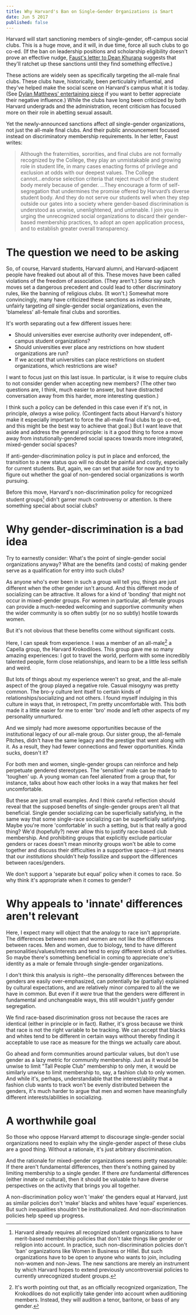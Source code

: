 ```yaml
---
title: Why Harvard's Ban on Single-Gender Organizations is Smart
date: Jun 5 2017
published: false
---
```


Harvard will start sanctioning members of single-gender, off-campus social clubs. This is a huge move, and it will, in due time, force all such clubs to go co-ed. (If the ban on leadership positions and scholarship eligibility doesn't prove an effective nudge, [Faust's letter to Dean Khurana](http://www.harvard.edu/president/news/2016/letter-on-single-gender-social-organizations) suggests that they'll ratchet up these sanctions until they find something effective.)

These actions are widely seen as specifically targeting the all-male final clubs. These clubs have, historically, been perticulalry influential, and they've helped make the social scene on Harvard's campus what it is today. (See [Dylan Matthews' entertaining piece](http://www.vox.com/2016/5/7/11609404/final-clubs-harvard-explained) if you want to better appreciate their negative influence.) While the clubs have long been criticized by both Harvard undergrads and the administration, recent criticism has focused more on their role in abetting sexual assault.

Yet the newly-announced sanctions affect *all* single-gender organizations, not just the all-male final clubs. And their public announcement focused instead on discriminatory membership requirements. In her letter, Faust writes:

> Although the fraternities, sororities, and final clubs are not formally recognized by the College, they play an unmistakable and growing role in student life, in many cases enacting forms of privilege and exclusion at odds with our deepest values. The College cannot...endorse selection criteria that reject much of the student body merely because of gender. ...They encourage a form of self-segregation that undermines the promise offered by Harvard’s diverse student body. And they do not serve our students well when they step outside our gates into a society where gender-based discrimination is understood as unwise, unenlightened, and untenable.
> I join you in urging the unrecognized social organizations to discard their gender-based membership practices, to adopt an open application process, and to establish greater overall transparency.

# The question we need to be asking

So, of course, Harvard students, Harvard alumni, and Harvard-adjacent people have freaked out about all of this. These moves have been called violations of the  freedom of association. (They aren't.) Some say such moves set a dangerous precedent and could lead to other discriminatory rules, like the banning of religious clubs. (It won't.) Somewhat more convincingly, many have criticized these sanctions as indiscriminate, unfairly targeting *all* single-gender social organizations, even the 'blameless' all-female final clubs and sororities.

It's worth separating out a few different issues here:

- Should universities ever exercise authority over independent, off-campus student organizations?
- Should universities ever place any restrictions on how student organizations are run?
- If we accept that universities can place restrictions on student organizations, which restrictions are wise?

I want to focus just on this last issue. In particular, is it wise to require clubs to not consider gender when accepting new members? (The other two questions are, I think, much easier to answer, but have distracted conversation away from this harder, more interesting question.)

I think such a policy can be defended in this case even if it's not, in principle, _always_ a wise policy. (Contingent facts about Harvard's history make it especially important to force the all-male final clubs to go co-ed, and this might be the best way to achieve that goal.) But I want leave that aside and address the general principle: is it a good thing to force a move away from instutionally-gendered social spaces towards more integrated, mixed-gender social spaces?

If anti-gender-discrimination policy is put in place and enforced, the transition to a new status quo will no doubt be painful and costly, especially for current students. But, again, we can set that aside for now and try to figure out whether the goal of non-gendered social organizations is worth pursuing.

Before this move, Harvard's non-discrimination policy for recognized student groups[^1] didn't garner much controversy or attention. Is there something special about social clubs?

[^1]: Harvard already requires all recognized student organizations to have merit-based membership policies that don't take things like gender or religion into account. In practice, such non-discrimination policies don't 'ban' organizations like  Women in Business or Hillel. But such organizations have to be open to anyone who wants to join, including non-women and non-Jews. The new sanctions are merely an instrument by which Harvard hopes to extend previously uncontroversial policies to currently unrecognized student groups.
	
# Why gender-discrimination is a bad idea

Try to earnestly consider: What's the point of single-gender social organizations anyway? What are the benefits (and costs) of making gender serve as a qualification for entry into such clubs?

As anyone who's ever been in such a group will tell you, things are just different when the other gender isn't around. And this different mode of socializing can be attractive. It allows for a kind of 'bonding' that might not occur in mixed-gender groups. For women in particular, all-female groups can provide a much-needed welcoming and supportive community when the wider community is so often subtly (or no so subtly) hostile towards women.

But it's not obvious that these benefits come without significant costs.

Here, I can speak from experience. I was a member of an all-male[^2] a Capella group, the Harvard Krokodiloes. This group gave me so many amazing experiences: I got to travel the world, perform with some incredibly talented people, form close relationships, and learn to be a little less selfish and weird.

[^2]: It's worth pointing out that, as an officially recognized organization, The Krokodiloes do not explicitly take gender into account when auditioning members. Instead, they will audition a tenor, baritone, or bass of any gender. 

But lots of things about my experience weren't so great, and the all-male aspect of the group played a negative role. Casual misogyny was pretty common. The bro-y culture lent itself to certain kinds of relationships/socializing and not others. I found myself indulging in this culture in ways that, in retrospect, I'm pretty uncomfortable with. This both made it a little easier for me to enter 'bro' mode and left other aspects of my personality unnurtured.

And we simply had more awesome opportunities because of the institutional legacy of our all-male group. Our sister group, the all-female Pitches, didn't have the same legacy and the prestige that went along with it. As a result, they had fewer connections and fewer opportunities. Kinda sucks, doesn't it?

For both men and women, single-gender groups can reinforce and help perpetuate gendered stereotypes. The 'sensitive' male can be made to 'toughen' up. A young woman can feel alienated from a group that, for instance, talks about how each other looks in a way that makes her feel uncomfortable.

But these are just small examples. And I think careful reflection should reveal that the supposed benefits of single-gender groups aren't all that beneficial. Single gender socializing can be  superficially satisfying, in the same way that some single-race socializing can be superficially satisfying. Maybe you're more 'comfortable' in such a setting, but is that really a good thing? We'd (hopefully?) never allow this to justify race-based club membership. And prohibiting groups that explicitly exclude particular genders or races doesn't mean minority groups won't be able to come together and discuss their difficulties in a supportive space--it just means that our *institutions* shouldn't help fossilize and support the differences between races/genders.

We don't support a 'separate but equal' policy when it comes to race. So why think it's appropriate when it comes to gender? 

# Why appeals to 'innate' differences aren't relevant

Here, I expect many will object that the analogy to race isn't appropriate. The differences between men and women are not like the differences between races. Men and women, due to biology, tend to have different personalities/values/interests and tend to enjoy different kinds of activities. So maybe there's something beneficial in coming to appreciate one's identity as a male or female through single-gender organizations.

I don't think this analysis is right--the personality differences between the genders are easily over-emphasized, can potentially be (partially) explained by cultural expectations, and are relatively minor compared to all the we have in common. But even if it *were* true that the genders were different in fundamental and  unchangeable ways, this still wouldn't justify gender segregation.

We find race-based discrimination gross not because the races are identical (either in principle or in fact). Rather, it's gross because we think that race is not the right variable to be tracking. We can accept that blacks and whites tend to be different in certain ways without thereby finding it acceptable to use race as measure for the things we actually care about.

Go ahead and form communities around particular values, but don't use gender as a lazy metric for community membership. Just as it would be unwise to limit "Tall People Club" membership to only men, it would be similarly unwise to limit membership to, say, a fashion club to only women. And while it's, perhaps, understandable that the interest/ability that a fashion club wants to track won't be evenly distributed between the genders, it's much harder to argue that men and women have meaningfully different interests/abilities in socializing.

# A worthwhile goal

So those who oppose Harvard attempt to discourage single-gender social organizations need to explain why the single-gender aspect of these clubs are a good thing. Without a rationale, it's just arbitrary discrimination.

And the rationale for mixed-gender organizations seems pretty reasonable: If there aren't fundamental differences, then there's nothing gained by limiting membership to a single gender. If there *are* fundamental differences (either innate or cultural), then it should be valuable to have diverse perspectives on the activity that brings you all together. 

A non-discrimination policy won't 'make' the genders equal at Harvard, just as similar policies don't 'make' blacks and whites have 'equal' experiences. But such inequalities shouldn't be institutionalized. And non-discrimination policies help speed up progress.

